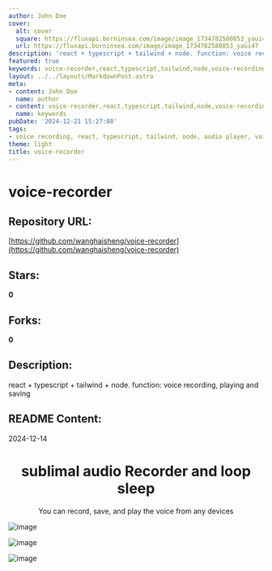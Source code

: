 ```yaml
---
author: John Doe
cover:
  alt: cover
  square: https://fluxapi.borninsea.com/image/image_1734782580853_yaui47
  url: https://fluxapi.borninsea.com/image/image_1734782580853_yaui47
description: 'react + typescript + tailwind + node. function: voice recording, playing and saving'
featured: true
keywords: voice-recorder,react,typescript,tailwind,node,voice-recording,voice-playing,voice-saving,subliminal-audio,recorder,loop-sleep
layout: ../../layouts/MarkdownPost.astro
meta:
- content: John Doe
  name: author
- content: voice-recorder,react,typescript,tailwind,node,voice-recording,voice-playing,voice-saving,subliminal-audio,recorder,loop-sleep
  name: keywords
pubDate: '2024-12-21 15:27:08'
tags:
- voice recording, react, typescript, tailwind, node, audio player, voice save
theme: light
title: voice-recorder
---
```


# voice-recorder

## Repository URL: 
[https://github.com/wanghaisheng/voice-recorder](https://github.com/wanghaisheng/voice-recorder)

## Stars: 
**0**

## Forks: 
**0**

## Description: 
react + typescript + tailwind + node. function: voice recording, playing and saving

## README Content: 
2024-12-14


<h1 align="center">
	sublimal audio Recorder and loop sleep
</h1>

<p align="center">
	You can record, save, and play the voice from any devices
</p>

![image](https://user-images.githubusercontent.com/109362950/225239673-060af360-b85f-482e-946c-d30e614ee7c3.png)

![image](https://user-images.githubusercontent.com/109362950/225239723-cf0a268b-4982-41e3-96d0-4f6f8af869a6.png)

![image](https://user-images.githubusercontent.com/109362950/225239790-a312f7bf-8d5c-4493-a93e-2a2298d10ef6.png)

